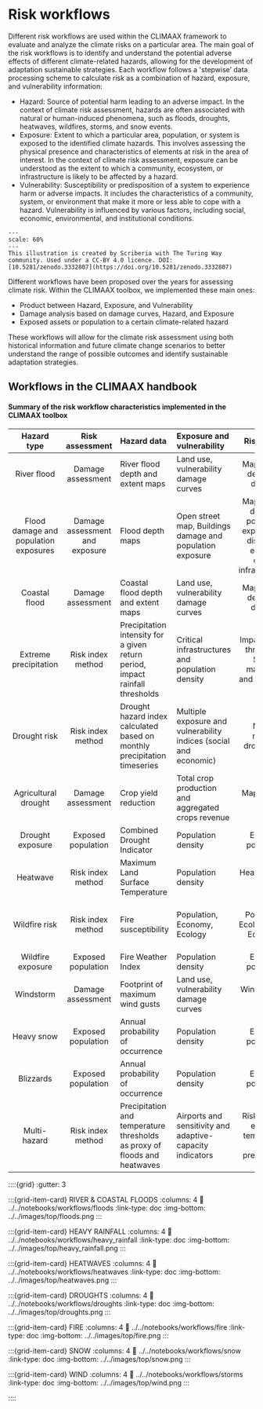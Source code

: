 Risk workflows
=======================

Different risk workflows are used within the CLIMAAX framework to evaluate and analyze the climate risks on a particular area. The main goal of the risk workflows is to identify and understand the potential adverse effects of different climate-related hazards, allowing for the development of adaptation sustainable strategies. Each workflow follows a 'stepwise’ data processing scheme to calculate risk as a combination of hazard, exposure, and vulnerability information:

- Hazard: Source of potential harm leading to an adverse impact. In the context of climate risk assessment, hazards are often associated with natural or human-induced phenomena, such as floods, droughts, heatwaves, wildfires, storms, and snow events.
- Exposure: Extent to which a particular area, population, or system is exposed to the identified climate hazards. This involves assessing the physical presence and characteristics of elements at risk in the area of interest. In the context of climate risk assessment, exposure can be understood as the extent to which a community, ecosystem, or infrastructure is likely to be affected by a hazard.
- Vulnerability: Susceptibility or predisposition of a system to experience harm or adverse impacts. It includes the characteristics of a community, system, or environment that make it more or less able to cope with a hazard. Vulnerability is influenced by various factors, including social, economic, environmental, and institutional conditions.

```{figure} ../../images/illustration/mentored_contributions.jpg
---
scale: 60%
---
This illustration is created by Scriberia with The Turing Way community. Used under a CC-BY 4.0 licence. DOI: [10.5281/zenodo.3332807](https://doi.org/10.5281/zenodo.3332807)
```

Different workflows have been proposed over the years for assessing climate risk. Within the CLIMAAX toolbox, we implemented these main ones:

- Product between Hazard, Exposure, and Vulnerability
- Damage analysis based on damage curves, Hazard, and Exposure
- Exposed assets or population to a certain climate-related hazard

These workflows will allow for the climate risk assessment using both historical information and future climate change scenarios to better understand the range of possible outcomes and identify sustainable adaptation strategies.


## Workflows in the CLIMAAX handbook

#### Summary of the risk workflow characteristics implemented in the CLIMAAX toolbox

| Hazard type | Risk assessment | Hazard data | Exposure and vulnerability | Risk output |
| :-: | :-: | :- | :- | :-: |
| River flood | Damage assessment | River flood depth and extent maps | Land use, vulnerability damage curves | Map of flood depth and damage |
| Flood damage and population exposures | Damage assessment and exposure | Flood depth maps | Open street map, Buildings damage and population exposure | Map of flood damage; population exposed and displaced; exposed critical infrastructures |
| Coastal flood | Damage assessment | Coastal flood depth and extent maps | Land use, vulnerability damage curves | Map of flood depth and damage |
| Extreme precipitation | Risk index method  |  Precipitation intensity for a given return period, impact rainfall thresholds | Critical infrastructures and population density | Impact rainfall thresholds; Shift in magnitude and frequency |
| Drought risk | Risk index method | Drought hazard index calculated based on monthly precipitation timeseries | Multiple exposure and vulnerability indices (social and economic) | Map of relative drought risk |
| Agricultural drought | Damage assessment | Crop yield reduction | Total crop production and aggregated crops revenue | Map revenue loss |
| Drought exposure | Exposed population |Combined Drought Indicator | Population density | Exposed population |
| Heatwave | Risk index method | Maximum Land Surface Temperature | Population density | Heatwave risk level |
| Wildfire risk | Risk index method | Fire susceptibility | Population, Economy, Ecology | Road, Population, Ecological and Economic risks |
| Wildfire exposure | Exposed population | Fire Weather Index | Population density | Exposed population |
| Windstorm | Damage assessment | Footprint of maximum wind gusts | Land use, vulnerability damage curves | Wind damage map |
| Heavy snow | Exposed population | Annual probability of occurrence | Population density | Exposed population |
| Blizzards | Exposed population | Annual probability of occurrence | Population density | Exposed population |
| Multi-hazard | Risk index method | Precipitation and temperature thresholds as proxy of floods and heatwaves | Airports and sensitivity and adaptive-capacity indicators | Risk maps of extreme temperature and precipitation | - |

::::{grid}
:gutter: 3

:::{grid-item-card} RIVER & COASTAL FLOODS
:columns: 4
:link: ../../notebooks/workflows/floods
:link-type: doc
:img-bottom: ../../images/top/floods.png
:::

:::{grid-item-card} HEAVY RAINFALL
:columns: 4
:link: ../../notebooks/workflows/heavy_rainfall
:link-type: doc
:img-bottom: ../../images/top/heavy_rainfall.png
:::

:::{grid-item-card} HEATWAVES
:columns: 4
:link: ../../notebooks/workflows/heatwaves
:link-type: doc
:img-bottom: ../../images/top/heatwaves.png
:::

:::{grid-item-card} DROUGHTS
:columns: 4
:link: ../../notebooks/workflows/droughts
:link-type: doc
:img-bottom: ../../images/top/droughts.png
:::

:::{grid-item-card} FIRE
:columns: 4
:link: ../../notebooks/workflows/fire
:link-type: doc
:img-bottom: ../../images/top/fire.png
:::

:::{grid-item-card} SNOW
:columns: 4
:link: ../../notebooks/workflows/snow
:link-type: doc
:img-bottom: ../../images/top/snow.png
:::

:::{grid-item-card} WIND
:columns: 4
:link: ../../notebooks/workflows/storms
:link-type: doc
:img-bottom: ../../images/top/wind.png
:::

::::
